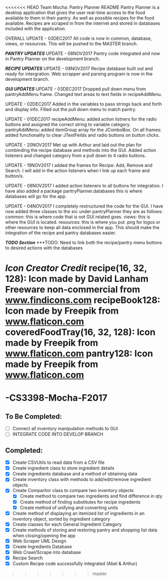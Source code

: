 <<<<<<< HEAD
Team Mocha: Pantry Planner README
Pantry Planner is a desktop application that gives the user real-time access to the food available to them in their pantry.  As well as possible recipes for the food available.  Recipes are scraped in from the internet and stored in databases included with the application.


OVERALL UPDATE - 03DEC2017 All code is now in common, database, views, or resources.  This will be pushed to the MASTER branch.

***PANTRY UPDATES***
UPDATE - 08NOV2017 Pantry code integrated and now in Pantry Planner on the development branch.

***RECIPE UPDATES***
UPDATE - 08NOV2017 Recipe database built out and ready for intergration.  Web scrapper and parsing program is now in the development branch.

***GUI UPDATES***
UPDATE - 03DEC2017  Dropped pull down menu from pantryAddMenu frame.  Changed text areas to text fields in recipeAddMenu.

UPDATE - 02DEC2017 Added in the variables to pass strings back and forth and display info. Filled out the pull down menu to match pantry.

UPDATE - 01DEC2017 recipeAddMenu:  added action listners for the radio buttons and assigned the correct string to variable category.
pantryAddMenu:  added itemGroup array for the JComboBox.
On all frames:  added functionality to clear JTextFeilds and radio buttons on button clicks.

UPDATE - 20NOV2017 Met up with Arthur and laid out the plan for combinding the recipe database and methods into the GUI.
Added action listeners and changed category from a pull down to 4 radio buttons.

UPDATE - 19NOV2017 I added the frames for Recipe: Add, Remove and Search.  I will add in the action listeners when I link up each frame and button/s.

UPDATE - 08NOV2017 I added action listeners to all buttons for integration. I have also added a package pantryPlanner.databases this is where databases will go for the app.

UPDATE - 04NOV2017 I completely restructured the code for the GUI. I have now added three classes to the src under pantryPlanner they are as follows: common: this is where code that is not GUI related goes. views: this is where the GUI is located. resources: this is where you put .png for logos or other resources to keep all data enclosed in the app. This should make the integration of the recipe and pantry databases easier.




***TODO Section***
***TODO: Need to link both the recipe/pantry menu buttons to desired actions with the databases





***Icon Creator Credit***
recipe(16, 32, 128): Icon made by David Lanham Freeware non-commercial from www.findicons.com recipeBook128: Icon made by Freepik from www.flaticon.com coveredFoodTray(16, 32, 128): Icon made by Freepik from www.flaticon.com pantry128: Icon made by Freepik from www.flaticon.com
=======
# -CS3398-Mocha-F2017

## To Be Completed:
- [ ] Connect all inventory manipulation methods to GUI
- [ ] INTEGRATE CODE INTO DEVELOP BRANCH

## Completed:
- [x] Create CSVUtils to read data from a CSV file
- [x] Create ingredient class to store ingredient details
- [x] Create ingredients database and a method of obtaining data
- [x] Create inventory class with methods to add/edit/remove ingredient objects
- [x] Create Comparitor class to compare two inventory objects
  - [x] Create method to compare two ingredients and find difference in qty
  - [x] Create method of finding substitutes for recipe ingredents
  - [x] Create method of unifying and converting units
- [x] Create method of displaying an itemized list of ingredients in an inventory object, sorted by ingredient category
- [x] Create classes for each General Ingredient Category
- [x] Create methods of storing and restoring pantry and shopping list data when closing/opening the app
- [x] Web Scraper UML Design
- [x] Create Ingredients Database
- [x] Web Crawl/Scrape into database
- [x] Recipe Search
- [x] Custom Recipe code successfully integrated (Abel & Arthur)

>>>>>>> master
